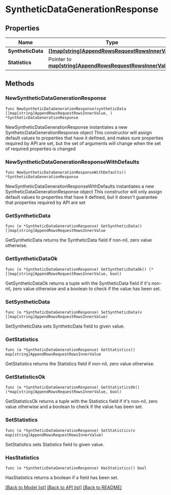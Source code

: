 # SyntheticDataGenerationResponse

## Properties

Name | Type | Description | Notes
------------ | ------------- | ------------- | -------------
**SyntheticData** | [**[]map[string]AppendRowsRequestRowsInnerValue**](map[string]AppendRowsRequestRowsInnerValue.md) |  | 
**Statistics** | Pointer to [**map[string]AppendRowsRequestRowsInnerValue**](AppendRowsRequestRowsInnerValue.md) |  | [optional] 

## Methods

### NewSyntheticDataGenerationResponse

`func NewSyntheticDataGenerationResponse(syntheticData []map[string]AppendRowsRequestRowsInnerValue, ) *SyntheticDataGenerationResponse`

NewSyntheticDataGenerationResponse instantiates a new SyntheticDataGenerationResponse object
This constructor will assign default values to properties that have it defined,
and makes sure properties required by API are set, but the set of arguments
will change when the set of required properties is changed

### NewSyntheticDataGenerationResponseWithDefaults

`func NewSyntheticDataGenerationResponseWithDefaults() *SyntheticDataGenerationResponse`

NewSyntheticDataGenerationResponseWithDefaults instantiates a new SyntheticDataGenerationResponse object
This constructor will only assign default values to properties that have it defined,
but it doesn't guarantee that properties required by API are set

### GetSyntheticData

`func (o *SyntheticDataGenerationResponse) GetSyntheticData() []map[string]AppendRowsRequestRowsInnerValue`

GetSyntheticData returns the SyntheticData field if non-nil, zero value otherwise.

### GetSyntheticDataOk

`func (o *SyntheticDataGenerationResponse) GetSyntheticDataOk() (*[]map[string]AppendRowsRequestRowsInnerValue, bool)`

GetSyntheticDataOk returns a tuple with the SyntheticData field if it's non-nil, zero value otherwise
and a boolean to check if the value has been set.

### SetSyntheticData

`func (o *SyntheticDataGenerationResponse) SetSyntheticData(v []map[string]AppendRowsRequestRowsInnerValue)`

SetSyntheticData sets SyntheticData field to given value.


### GetStatistics

`func (o *SyntheticDataGenerationResponse) GetStatistics() map[string]AppendRowsRequestRowsInnerValue`

GetStatistics returns the Statistics field if non-nil, zero value otherwise.

### GetStatisticsOk

`func (o *SyntheticDataGenerationResponse) GetStatisticsOk() (*map[string]AppendRowsRequestRowsInnerValue, bool)`

GetStatisticsOk returns a tuple with the Statistics field if it's non-nil, zero value otherwise
and a boolean to check if the value has been set.

### SetStatistics

`func (o *SyntheticDataGenerationResponse) SetStatistics(v map[string]AppendRowsRequestRowsInnerValue)`

SetStatistics sets Statistics field to given value.

### HasStatistics

`func (o *SyntheticDataGenerationResponse) HasStatistics() bool`

HasStatistics returns a boolean if a field has been set.


[[Back to Model list]](../README.md#documentation-for-models) [[Back to API list]](../README.md#documentation-for-api-endpoints) [[Back to README]](../README.md)


